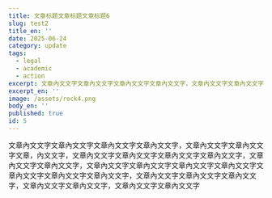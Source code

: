 ```yaml
---
title: 文章标题文章标题文章标题6
slug: test2
title_en: ''
date: 2025-06-24
category: update
tags:
  - legal
  - academic
  - action
excerpt: 文章內文文字文章內文文字文章內文文字文章內文文字，文章內文文字文章內文文字文章，內文文字，文章內文文字文章內文文字文章內文文字文章內文文字
excerpt_en: ''
image: /assets/rock4.png
body_en: ''
published: true
id: 5
---
```

文章內文文字文章內文文字文章內文文字文章內文文字，文章內文文字文章內文文字文章，內文文字，文章內文文字文章內文文字文章內文文字文章內文文字，文章內文文字文章內文文字，文章內文文字文章內文文字文章內文文字文章內文文字文章內文文字文章內文文字文章內文文字，文章內文文字文章內文文字文章內文文字，文章內文文字文章內文文字，文章內文文字文章內文文字
